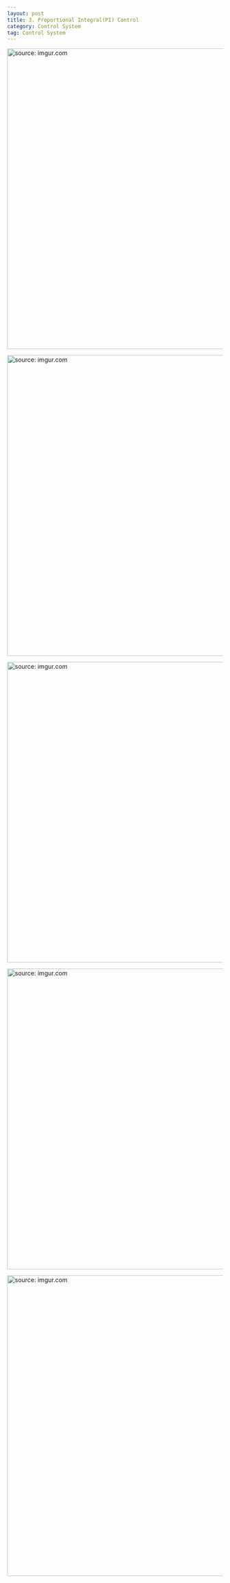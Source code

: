 ```yaml
---
layout: post
title: 3. Proportional Integral(PI) Control
category: Control System
tag: Control System
---
```


<a href="https://postimg.cc/DJDRTp4H"><img src="https://i.postimg.cc/5yNJ8Z44/Capture.jpg" width="700px" title="source: imgur.com" /><a>

<a href="https://postimg.cc/zHK21zrH"><img src="https://i.postimg.cc/yxrMcxpj/Capture.jpg" width="700px" title="source: imgur.com" /><a>

<a href="https://postimg.cc/MMkyJyKt"><img src="https://i.postimg.cc/bJrLbgXX/Capture.jpg" width="700px" title="source: imgur.com" /><a>

<a href="https://postimg.cc/KRsfs3Lp"><img src="https://i.postimg.cc/Cxw25jK0/Capture.jpg" width="700px" title="source: imgur.com" /><a>

<a href="https://postimg.cc/DW1cZCNR"><img src="https://i.postimg.cc/25K90M7j/Capture.jpg" width="700px" title="source: imgur.com" /><a>
